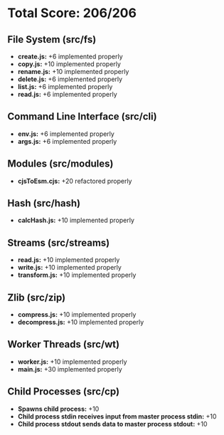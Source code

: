 # Total Score: 206/206

## File System (src/fs)

- **create.js:** +6 implemented properly
- **copy.js:** +10 implemented properly
- **rename.js:** +10 implemented properly
- **delete.js:** +6 implemented properly
- **list.js:** +6 implemented properly
- **read.js:** +6 implemented properly

## Command Line Interface (src/cli)

- **env.js:** +6 implemented properly
- **args.js:** +6 implemented properly

## Modules (src/modules)

- **cjsToEsm.cjs:** +20 refactored properly

## Hash (src/hash)

- **calcHash.js:** +10 implemented properly

## Streams (src/streams)

- **read.js:** +10 implemented properly
- **write.js:** +10 implemented properly
- **transform.js:** +10 implemented properly

## Zlib (src/zip)

- **compress.js:** +10 implemented properly
- **decompress.js:** +10 implemented properly

## Worker Threads (src/wt)

- **worker.js:** +10 implemented properly
- **main.js:** +30 implemented properly

## Child Processes (src/cp)

- **Spawns child process:** +10
- **Child process stdin receives input from master process stdin:** +10
- **Child process stdout sends data to master process stdout:** +10
